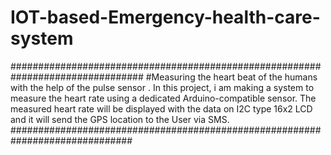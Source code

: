 # IOT-based-Emergency-health-care-system
################################################################################
#Measuring the heart beat of the humans with the help of the pulse sensor .
In this project, i am making a system to measure the heart rate
using a dedicated Arduino-compatible sensor. 
The measured heart rate will be displayed with the data on I2C type 16x2
LCD and it will send the GPS location to the User via SMS.
##############################################################################

